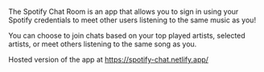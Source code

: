 The Spotify Chat Room is an app that allows you to sign in using your Spotify credentials to meet other users listening to the same music as you!

You can choose to join chats based on your top played artists, selected artists, or meet others listening to the same song as you. 

Hosted version of the app at https://spotify-chat.netlify.app/
